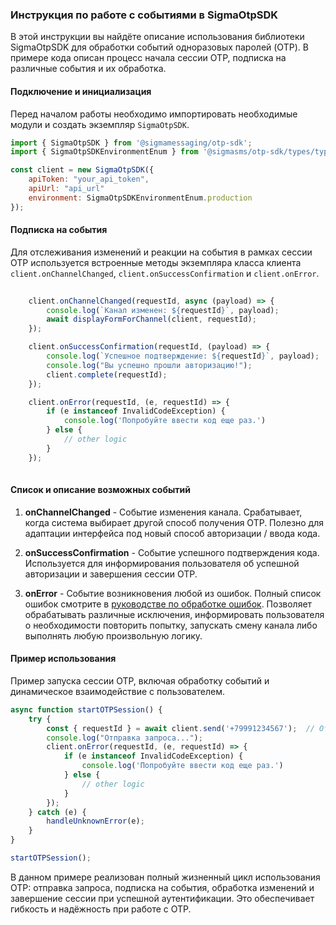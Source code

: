 ### Инструкция по работе с событиями в SigmaOtpSDK

В этой инструкции вы найдёте описание использования библиотеки SigmaOtpSDK для обработки событий одноразовых паролей (OTP). В примере кода описан процесс начала сессии OTP, подписка на различные события и их обработка.

#### Подключение и инициализация

Перед началом работы необходимо импортировать необходимые модули и создать экземпляр `SigmaOtpSDK`.

```javascript
import { SigmaOtpSDK } from '@sigmamessaging/otp-sdk';
import { SigmaOtpSDKEnvironmentEnum } from '@sigmasms/otp-sdk/types/types';

const client = new SigmaOtpSDK({
    apiToken: "your_api_token",
    apiUrl: "api_url"
    environment: SigmaOtpSDKEnvironmentEnum.production
});
```

#### Подписка на события

Для отслеживания изменений и реакции на события в рамках сессии OTP используется встроенные методы экземпляра класса клиента `client.onChannelChanged`, `client.onSuccessConfirmation` и `client.onError`.

```javascript
 
    client.onChannelChanged(requestId, async (payload) => {
        console.log(`Канал изменен: ${requestId}`, payload);
        await displayFormForChannel(client, requestId);
    });

    client.onSuccessConfirmation(requestId, (payload) => {
        console.log(`Успешное подтверждение: ${requestId}`, payload);
        console.log("Вы успешно прошли авторизацию!");
        client.complete(requestId);
    });

    client.onError(requestId, (e, requestId) => {
        if (e instanceof InvalidCodeException) {
            console.log('Попробуйте ввести код еще раз.') 
        } else {
            // other logic
        }
    });
 
```

#### Список и описание возможных событий

1. **onChannelChanged** - Событие изменения канала. Срабатывает, когда система выбирает другой способ получения OTP. Полезно для адаптации интерфейса под новый способ авторизации / ввода кода.

2. **onSuccessConfirmation** - Событие успешного подтверждения кода. Используется для информирования пользователя об успешной авторизации и завершения сессии OTP.

3. **onError** - Событие возникновения любой из ошибок. Полный список ошибок смотрите в [руководстве по обработке ошибок](./error-handling.md). Позволяет обрабатывать различные исключения, информировать пользователя о необходимости повторить попытку, запускать смену канала либо выполнять любую произвольную логику.

#### Пример использования

Пример запуска сессии OTP, включая обработку событий и динамическое взаимодействие с пользователем.

```javascript
async function startOTPSession() {
    try {
        const { requestId } = await client.send('+79991234567');  // Отправка OTP
        console.log("Отправка запроса...");
        client.onError(requestId, (e, requestId) => {
            if (e instanceof InvalidCodeException) {
                console.log('Попробуйте ввести код еще раз.') 
            } else {
                // other logic
            }
        });
    } catch (e) {
        handleUnknownError(e);
    }
}

startOTPSession();
```

В данном примере реализован полный жизненный цикл использования OTP: отправка запроса, подписка на события, обработка изменений и завершение сессии при успешной аутентификации. Это обеспечивает гибкость и надёжность при работе с OTP.

